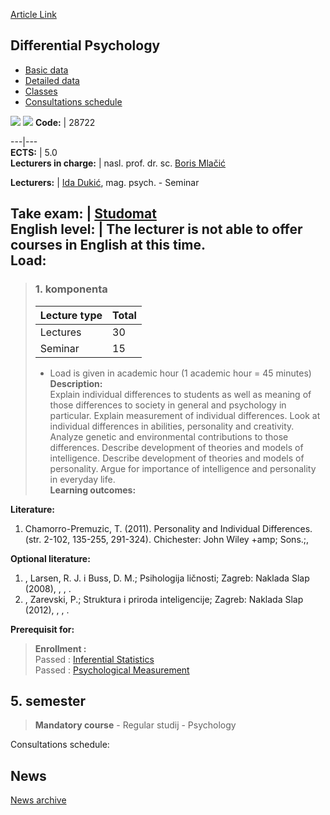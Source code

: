 [Article Link](https://www.fhs.hr/en/course/difpsy)

## Differential Psychology
  * [Basic data](https://www.fhs.hr/en/course/difpsy#v1id-523767_817666_1_0 "Basic data")
  * [Detailed data](https://www.fhs.hr/en/course/difpsy#v1id-523767_817666_1_1 "Detailed data")
  * [Classes](https://www.fhs.hr/en/course/difpsy#v1id-523767_817666_1_2 "Classes")
  * [Consultations schedule](https://www.fhs.hr/en/course/difpsy#v1id-523767_817666_1_3 "Consultations schedule")


[![](https://www.fhs.hr/img/flags/gif/hr.gif)](https://www.fhs.hr/predmet/difpsi) [![](https://www.fhs.hr/img/flags/gif/gb.gif)](https://www.fhs.hr/en/course/difpsy)
**Code:** |  28722  
  
---|---  
**ECTS:** |  5.0   
**Lecturers in charge:** |  nasl. prof. dr. sc. [Boris Mlačić](https://www.fhs.hr/staff/boris.mlacic)   
  
**Lecturers:** |  [Ida Dukić](https://www.fhs.hr/djelatnik/ida.dukic), mag. psych. - Seminar  
  
**Take exam:** |  [Studomat](http://www.isvu.hr/studomat)  
**English level:** |  The lecturer is not able to offer courses in English at this time.   
**Load:**  
---  
> ### 1. komponenta
> | Lecture type | Total  
> ---|---  
> Lectures | 30  
> Seminar | 15  
> * Load is given in academic hour (1 academic hour = 45 minutes)   
**Description:**  
> Explain individual differences to students as well as meaning of those differences to society in general and psychology in particular. Explain measurement of individual differences. Look at individual differences in abilities, personality and creativity. Analyze genetic and environmental contributions to those differences. Describe development of theories and models of intelligence. Describe development of theories and models of personality. Argue for importance of intelligence and personality in everyday life.  
**Learning outcomes:**  

  
**Literature:**  
  1. Chamorro-Premuzic, T. (2011). Personality and Individual Differences. (str. 2-102, 135-255, 291-324). Chichester: John Wiley +amp; Sons.;, 

  
**Optional literature:**  
  1. , Larsen, R. J. i Buss, D. M.; Psihologija ličnosti; Zagreb: Naklada Slap (2008), , , .
  2. , Zarevski, P.; Struktura i priroda inteligencije; Zagreb: Naklada Slap (2012), , , .

  
**Prerequisit for:**  
> **Enrollment :**  
>  Passed : [Inferential Statistics](https://www.fhs.hr/en/course/infsta_a)  
>  Passed : [Psychological Measurement](https://www.fhs.hr/en/course/psymea_a)  
>   
**5. semester**  
---  
> **Mandatory course** - Regular studij - Psychology  
>   
Consultations schedule: 


## News
[News archive](https://www.fhs.hr/en/course/difpsy?@=20q2q#news_85308 "News archive")
